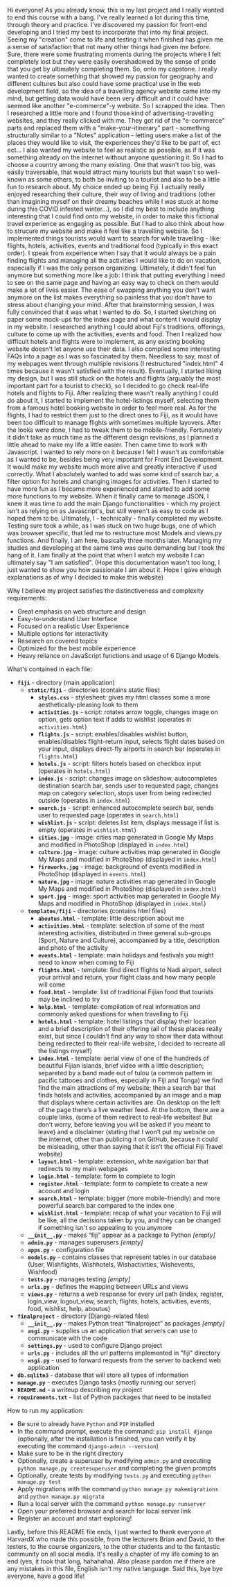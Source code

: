 Hi everyone!
As you already know, this is my last project and I really wanted to end this course with a bang. I've really learned a lot during this time, through theory and practice. I've discovered my passion for front-end developing and I tried my best to incorporate that into my final project. Seeing my "creation" come to life and testing it when finished has given me a sense of satisfaction that not many other things had given me before. Sure, there were some frustrating moments during the projects where I felt completely lost but they were easily overshadowed by the sense of pride that you get by ultimately completing them.
So, onto my capstone. I really wanted to create something that showed my passion for geography and different cultures but also could have some practical use in the web development field, so the idea of a travelling agency website came into my mind, but getting data would have been very difficult and it could have seemed like another "e-commerce"-y website. So I scrapped the idea.
Then I researched a little more and I found those kind of advertising-travelling websites, and they really clicked with me. They got rid of the "e-commerce" parts and replaced them with a "make-your-itinerary" part - something structurally similar to a "Notes" application - letting users make a list of the places they would like to visit, the experiences they'd like to be part of, ect ect...
I also wanted my website to feel as realistic as possible, as if it was something already on the internet without anyone questioning it. So I had to choose a country among the many existing. One that wasn't too big, was easily traversable, that would attract many tourists but that wasn't so well-known as some others, to both be inviting to a tourist and also to be a little fun to research about. My choice ended up being Fiji. I actually really enjoyed researching their culture, their way of living and traditions (other than imagining myself on their dreamy beaches while I was stuck at home during this COVID infested winter...), so I did my best to include anything interesting that I could find onto my website, in order to make this fictional travel experience as engaging as possible.
But I had to also think about how to strucure my website and make it feel like a travelling website. So I implemented things tourists would want to search for while travelling - like flights, hotels, activities, events and traditional food (typically in this exact order). I speak from experience when I say that it would always be a pain finding flights and managing all the activities I would like to do on vacation, especially if I was the only person organizing. Ultimately, it didn't feel fun anymore but something more like a job: I think that putting everything I need to see on the same page and having an easy way to check on them would make a lot of lives easier. The ease of swapping anything you don't want anymore on the list makes everything so painless that you don't have to stress about changing your mind.
After that brainstorming session, I was fully convinced that it was what I wanted to do. 
So, I started sketching on paper some mock-ups for the index page and what content I would display in my website. I researched anything I could about Fiji's traditions, offerings, culture to come up with the activities, events and food. Then I realized how difficult hotels and flights were to implement, as any existing booking website doesn't let anyone use their data. I also compiled some interesting FAQs into a page as I was so fascinated by them. Needless to say, most of my webpages went through multiple revisions (I restructured "index.html" 4 times because it wasn't satisfied with the result). Eventually, I started liking my design, but I was still stuck on the hotels and flights (arguably the most important part for a tourist to check), so I decided to go check real-life hotels and flights to Fiji. After realizing there wasn't really anything I could do about it, I started to implement the hotel-listings myself, selecting them from a famous hotel booking website in order to feel more real. As for the flights, I had to restrict them just to the direct ones to Fiji, as it would have been too difficult to manage flights with sometimes multiple layovers. 
After the looks were done, I had to tweak them to be mobile-friendly. Fortunately it didn't take as much time as the different design revisions, as I planned a little ahead to make my life a little easier.
Then came time to work with Javascript. I wanted to rely more on it because I felt I wasn't as comfortable as I wanted to be, besides being very important for Front End Development. It would make my website much more alive and greatly interactive if used correctly. What I absolutely wanted to add was some kind of search bar, a filter option for hotels and changing images for activities. Then I started to have more fun as I became more experienced and started to add some more functions to my website. When it finally came to manage JSON, I knew it was time to add the main Django functionalities - which my project isn't as relying on as Javascript's, but still weren't as easy to code as I hoped them to be.
Ultimately, I - technically - finally completed my website. Testing sure took a while, as I was stuck on two huge bugs, one of which was browser specific, that led me to restructure most Models and views.py functions.
And finally, I am here, basically three months later. Managing my studies and developing at the same time was quite demanding but I took the hang of it. I am finally at the point that when I watch my website I can ultimately say "I am satisfied".
(Hope this documentation wasn't too long, I just wanted to show you how passionate I am about it. Hope I gave enough explanations as of why I decided to make this website)

Why I believe my project satisfies the distinctiveness and complexity requirements:
* Great emphasis on web structure and design
* Easy-to-understand User Interface
* Focused on a realistic User Experience
* Multiple options for interactivity
* Research on covered topics
* Optimized for the best mobile experience
* Heavy reliance on JavaScript functions and usage of 6 Django Models

What's contained in each file:
* **`fiji`** - directory (main application)
    * **`static/fiji`** - directories (contains static files)
        * **`styles.css`** - stylesheet: gives my html classes some a more aesthetically-pleasing look to them
        * **`activities.js`** - script: rotates arrow toggle, changes image on option, gets option text if adds to wishlist (operates in `activities.html`)
        * **`flights.js`** - script: enables/disables wishlist button, enables/disables flight-return input, selects flight dates based on your input, displays direct-fly airports in search bar (operates in `flights.html`)
        * **`hotels.js`** - script: filters hotels based on checkbox input (operates in `hotels.html`)
        * **`index.js`** - script: changes image on slideshow, autocompletes destination search bar, sends user to requested page, changes map on category selection, stops user from being redirected outside (operates in `index.html`)
        * **`search.js`** - script: enhanced autocomplete search bar, sends user to requested page (operates in `search.html`)
        * **`wishlist.js`** - script: deletes list item, displays message if list is empty (operates in `wishlist.html`)
        * **`cities.jpg`** - image: cities map generated in Google My Maps and modified in PhotoShop (displayed in `index.html`)
        * **`culture.jpg`** - image: culture activities map generated in Google My Maps and modified in PhotoShop (displayed in `index.html`)
        * **`fireworks.jpg`** - image: background of events modified in PhotoShop (displayed in `events.html`)
        * **`nature.jpg`** - image: nature activities map generated in Google My Maps and modified in PhotoShop (displayed in `index.html`)
        * **`sport.jpg`** - image: sport activities map generated in Google My Maps and modified in PhotoShop (displayed in `index.html`)
    * **`templates/fiji`** - directories (contains html files)
        * **`aboutus.html`** - template: little description about me
        * **`activities.html`** - template: selection of some of the most interesting activities, distributed in three general sub-groups (Sport, Nature and Culture), accompanied by a title, description and photo of the activity
        * **`events.html`** - template: main holidays and festivals you might need to know when coming to Fiji
        * **`flights.html`** - template: find direct flights to Nadi airport, select your arrival and return, your flight class and how many people will come
        * **`food.html`** - template: list of traditional Fijian food that tourists may be inclined to try
        * **`help.html`** - template: compilation of real information and commonly asked questions for when travelling to Fiji
        * **`hotels.html`** - template: hotel listings that display their location and a brief description of their offering (all of these places really exist, but since I couldn’t find any way to show their data without being redirected to their real-life website, I decided to recreate all the listings myself)
        * **`index.html`** - template: aerial view of one of the hundreds of beautiful Fijian islands, brief video with a little description; separeted by a band made out of tulou (a common pattern in pacific tattooes and clothes, especially in Fiji and Tonga) we find find the main attractions of my website; then a search bar that finds hotels and activities, accompanied by an image and a map that displays where certain activities are. On desktop on the left of the page there’s a live weather feed. At the bottom, there are a couple links, (some of them redirect to real-life websites! But don’t worry, before leaving you will be asked if you meant to leave) and a disclaimer (stating that I won’t put my website on the internet, other than publicing it on GitHub, because it could be misleading, other than saying that it isn’t the official Fiji Travel website)
        * **`layout.html`** - template: extension, white navigation bar that redirects to my main webpages
        * **`login.html`** - template: form to complete to login
        * **`register.html`** - template: form to complete to create a new account and login 
        * **`search.html`** - template: bigger (more mobile-friendly) and more powerful search bar compared to the index one
        * **`wishlist.html`** - template: recap of what your vacation to Fiji will be like, all the decisions taken by you, and they can be changed if something isn't so appealing to you anymore
    * **`__init__.py`** - makes “fiji” appear as a package to Python *[empty]*
    * **`admin.py`** - manages superusers *[empty]*
    * **`apps.py`** - configuration file
    * **`models.py`** - contains classes that represent tables in our database (User, Wishflights, Wishhotels, Wishactivities, Wishevents, Wishfood)
    * **`tests.py`** - manages testing *[empty]*
    * **`urls.py`** - defines the mapping between URLs and views 
    * **`views.py`** - returns a web response for every url path (index, register, login_view, logout_view, search, flights, hotels, activities, events, food, wishlist, help, aboutus)
* **`finalproject`** - directory (Django-related files)
    * **`__init__.py`** - makes Python treat “finalproject” as packages *[empty]*
    * **`asgi.py`** - supplies us an application that servers can use to communicate with the code
    * **`settings.py`** - used to configure Django project
    * **`urls.py`** - includes all the url patterns implemented in "fiji" directory
    * **`wsgi.py`** - used to forward requests from the server to backend web application
* **`db.sqlite3`** - database that will store all types of information
* **`manage.py`** - executes Django tasks (mostly running our server)
* **`README.md`** - a writeup describing my project
* **`requirements.txt`** - list of Python packages that need to be installed

How to run my application: 
* Be sure to already have `Python` and `PIP` installed
* In the command prompt, execute the command: `pip install django` (optionally, after the installation is finished, you can verify it by executing the command `django-admin --version`)
* Make sure to be in the right directory
* Optionally, create a superuser by modifying `admin.py` and executing `python manage.py createsuperuser` and completing the given prompts
* Optionally, create tests by modifying `tests.py` and executing `python manage.py test`
* Apply migrations with the command `python manage.py makemigrations` and `python manage.py migrate`
* Run a local server with the command `python manage.py runserver`
* Open your preferred browser and search for local server link
* Register an account and start exploring!

Lastly, before this README file ends, I just wanted to thank everyone at HarvardX who made this possible, from the lecturers Brian and David, to the testers, to the course organizers, to the other students and to the fantastic community on all social media. It's really a chapter of my life coming to an end (yes, it took that long, hahahaha). 
Also please pardon me if there are any mistakes in this file, English isn't my native language.
Said this, bye bye everyone, have a good life!